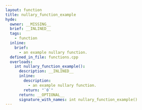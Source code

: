 ```yaml
---
layout: function
title: nullary_function_example
hyde:
  owner: __MISSING__
  brief: __INLINED__
  tags:
    - function
  inline:
    brief:
      - an example nullary function.
  defined_in_file: functions.cpp
  overloads:
    int nullary_function_example():
      description: __INLINED__
      inline:
        description:
          - an example nullary function.
        return: "`0`"
      return: __OPTIONAL__
      signature_with_names: int nullary_function_example()
---
```


